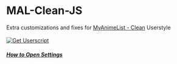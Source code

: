 # MAL-Clean-JS
Extra customizations and fixes for <a href="https://userstyles.world/style/10678/myanimelist-clean">MyAnimeList - Clean</a> Userstyle
<br><br><a href="https://github.com/KanashiiDev/MAL-Clean-JS/raw/main/mal-clean.user.js"><img src="https://shields.io/badge/Mal%20Clean%20JS%20Install%20Userscript-brightgreen" alt="Get Userscript"/></a><br>
<h6><b><a href="https://github.com/KanashiiDev/MAL-Clean-JS/blob/main/howtoopen.png">How to Open Settings</a></b>
